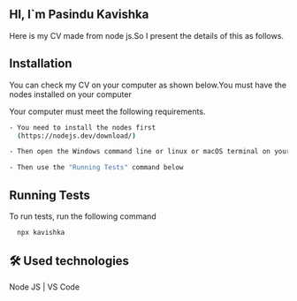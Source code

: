 
## HI, I`m Pasindu Kavishka
Here is my CV made from node js.So I present the details of this as follows.


## Installation

You can check my CV on your computer as shown below.You must have the nodes installed on your computer

Your computer must meet the following requirements.
```bash
- You need to install the nodes first
  (https://nodejs.dev/download/)

- Then open the Windows command line or linux or macOS terminal on your computer.

- Then use the "Running Tests" command below

```
    
## Running Tests

To run tests, run the following command

```bash
  npx kavishka
```


## 🛠 Used technologies
Node JS | VS Code

